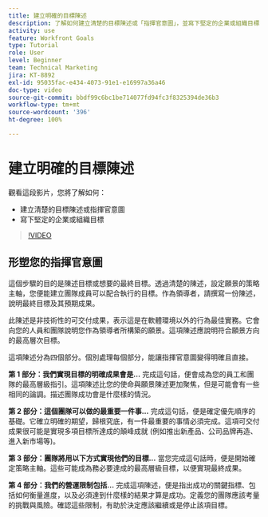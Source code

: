 ```yaml
---
title: 建立明確的目標陳述
description: 了解如何建立清楚的目標陳述或「指揮官意圖」，並寫下堅定的企業或組織目標。
activity: use
feature: Workfront Goals
type: Tutorial
role: User
level: Beginner
team: Technical Marketing
jira: KT-8892
exl-id: 95035fac-e434-4073-91e1-e16997a36a46
doc-type: video
source-git-commit: bbdf99c6bc1be714077fd94fc3f8325394de36b3
workflow-type: tm+mt
source-wordcount: '396'
ht-degree: 100%

---
```


# 建立明確的目標陳述

觀看這段影片，您將了解如何：

* 建立清楚的目標陳述或指揮官意圖
* 寫下堅定的企業或組織目標

>[!VIDEO](https://video.tv.adobe.com/v/335186/?quality=12&learn=on&enablevpops=1)

<!--
Your turn graphic
-->

## 形塑您的指揮官意圖

這個步驟的目的是陳述目標或想要的最終目標。透過清楚的陳述，設定願景的策略主軸，您便能建立團隊成員可以配合執行的目標。作為領導者，請撰寫一份陳述，說明最終目標及其預期成果。

此陳述是非技術性的可交付成果，表示這是在軟體環境以外的行為最佳實務。它會向您的人員和團隊說明您作為領導者所構築的願景。這項陳述應說明符合願景方向的最高層次目標。

這項陳述分為四個部分。個別處理每個部分，能讓指揮官意圖變得明確且直接。

**第 1 部分：我們實現目標的明確成果會是…**
完成這句話，便會成為您的員工和團隊的最高層級指引。這項陳述比您的使命與願景陳述更加聚焦，但是可能會有一些相同的論調。描述團隊成功會是什麼樣的情況。

**第 2 部分：這個團隊可以做的最重要一件事…**
完成這句話，便是確定優先順序的基礎。它確立明確的期望，歸根究底，有一件最重要的事情必須完成。這項可交付成果很可能是實現多項目標所達成的顛峰成就 (例如推出新產品、公司品牌再造、進入新市場等)。

**第 3 部分：團隊將用以下方式實現他們的目標...**
當您完成這句話時，便是開始確定策略主軸。這些可能成為務必要達成的最高層級目標，以便實現最終成果。

**第 4 部分：我們的營運限制包括…**
完成這項陳述，便是指出成功的關鍵指標、包括如何衡量進度，以及必須達到什麼樣的結果才算是成功。定義您的團隊應該考量的挑戰與風險。確認這些限制，有助於決定應該繼續或是停止該項目標。

